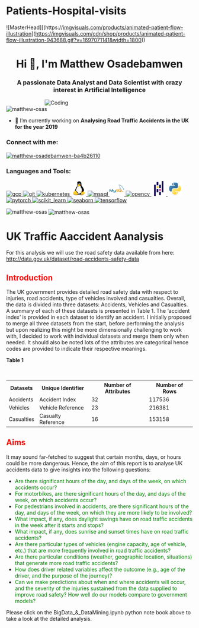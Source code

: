 # Patients-Hospital-visits
![MasterHead][(https://[imgvisuals.com/products/animated-patient-flow-illustration](https://imgvisuals.com/cdn/shop/products/animated-patient-flow-illustration-943688.gif?v=1697071141&width=1800)](https://imgvisuals.com/cdn/shop/products/animated-patient-flow-illustration-943688.gif?v=1697071141&width=1800))
<h1 align="center">Hi 👋, I'm Matthew Osadebamwen</h1>
<h3 align="center">A passionate Data Analyst and Data Scientist with crazy interest in Artificial Intelligence</h3> 
<img align="right" alt="Coding" width="400" src="https://cdn.dribbble.com/users/207059/screenshots/16573416/media/4f24405796465a71b2691f94f5e5d1f8.gif"

<p align="left"> <img src="https://komarev.com/ghpvc/?username=matthew-osas&label=Profile%20views&color=0e75b6&style=flat" alt="matthew-osas" /> </p>

- 🔭 I’m currently working on **Analysing Road Traffic Accidents in the UK for the year 2019**

<h3 align="left">Connect with me:</h3>
<p align="left">
<a href="https://linkedin.com/in/matthew-osadebamwen-ba4b26110" target="blank"><img align="center" src="https://raw.githubusercontent.com/rahuldkjain/github-profile-readme-generator/master/src/images/icons/Social/linked-in-alt.svg" alt="matthew-osadebamwen-ba4b26110" height="30" width="40" /></a>
</p>

<h3 align="left">Languages and Tools:</h3>
<p align="left"> <a href="https://cloud.google.com" target="_blank" rel="noreferrer"> <img src="https://www.vectorlogo.zone/logos/google_cloud/google_cloud-icon.svg" alt="gcp" width="40" height="40"/> </a> <a href="https://git-scm.com/" target="_blank" rel="noreferrer"> <img src="https://www.vectorlogo.zone/logos/git-scm/git-scm-icon.svg" alt="git" width="40" height="40"/> </a> <a href="https://kubernetes.io" target="_blank" rel="noreferrer"> <img src="https://www.vectorlogo.zone/logos/kubernetes/kubernetes-icon.svg" alt="kubernetes" width="40" height="40"/> </a> <a href="https://www.linux.org/" target="_blank" rel="noreferrer"> <img src="https://raw.githubusercontent.com/devicons/devicon/master/icons/linux/linux-original.svg" alt="linux" width="40" height="40"/> </a> <a href="https://www.microsoft.com/en-us/sql-server" target="_blank" rel="noreferrer"> <img src="https://www.svgrepo.com/show/303229/microsoft-sql-server-logo.svg" alt="mssql" width="40" height="40"/> </a> <a href="https://www.mysql.com/" target="_blank" rel="noreferrer"> <img src="https://raw.githubusercontent.com/devicons/devicon/master/icons/mysql/mysql-original-wordmark.svg" alt="mysql" width="40" height="40"/> </a> <a href="https://opencv.org/" target="_blank" rel="noreferrer"> <img src="https://www.vectorlogo.zone/logos/opencv/opencv-icon.svg" alt="opencv" width="40" height="40"/> </a> <a href="https://pandas.pydata.org/" target="_blank" rel="noreferrer"> <img src="https://raw.githubusercontent.com/devicons/devicon/2ae2a900d2f041da66e950e4d48052658d850630/icons/pandas/pandas-original.svg" alt="pandas" width="40" height="40"/> </a> <a href="https://www.python.org" target="_blank" rel="noreferrer"> <img src="https://raw.githubusercontent.com/devicons/devicon/master/icons/python/python-original.svg" alt="python" width="40" height="40"/> </a> <a href="https://pytorch.org/" target="_blank" rel="noreferrer"> <img src="https://www.vectorlogo.zone/logos/pytorch/pytorch-icon.svg" alt="pytorch" width="40" height="40"/> </a> <a href="https://scikit-learn.org/" target="_blank" rel="noreferrer"> <img src="https://upload.wikimedia.org/wikipedia/commons/0/05/Scikit_learn_logo_small.svg" alt="scikit_learn" width="40" height="40"/> </a> <a href="https://seaborn.pydata.org/" target="_blank" rel="noreferrer"> <img src="https://seaborn.pydata.org/_images/logo-mark-lightbg.svg" alt="seaborn" width="40" height="40"/> </a> <a href="https://www.tensorflow.org" target="_blank" rel="noreferrer"> <img src="https://www.vectorlogo.zone/logos/tensorflow/tensorflow-icon.svg" alt="tensorflow" width="40" height="40"/> </a> </p>

<p><img align="left" src="https://github-readme-stats.vercel.app/api/top-langs?username=matthew-osas&show_icons=true&locale=en&layout=compact" alt="matthew-osas" /></p>

<p>&nbsp;<img align="center" src="https://github-readme-stats.vercel.app/api?username=matthew-osas&show_icons=true&locale=en" alt="matthew-osas" /></p>


# UK Traffic Aaccident Aanalysis
For this analysis we will use the road safety data available from here: http://data.gov.uk/dataset/road-accidents-safety-data

## <font color = red>**Introduction**</font>
The UK government provides detailed road safety data with respect to injuries, road accidents, type of vehicles involved and casualties. Overall, the data is divided into three datasets: Accidents, Vehicles and Casualties. A summary of each of these datasets is presented in Table 1. The ‘accident index’ is provided in each dataset to identify an accident. I initially proposed to merge all three datasets from the start, before performing the analysis but upon realizing this might be more dimensionally challenging to work with, I decided to work with individual datasets and merge them only when needed. It should also be noted lots of the attributes are categorical hence codes are provided to indicate their respective meanings.

**Table 1**
<table>
  <tr>
    <th>Datasets</th>
    <th>Unique Identifier</th>
    <th>Number of Attributes</th>
    <th>Number of Rows</th>
  </tr>
  <tr>
    <td>Accidents</td>
    <td>Accident Index</td>
    <td>32</td>
    <td>117536</td>
  </tr>
  <tr>
    <td>Vehicles</td>
    <td>Vehicle Reference</td>
    <td>23</td>
    <td>216381</td>
  </tr>
    <tr>
    <td>Casualties</td>
    <td>Casualty Reference</td>
    <td>16</td>
    <td>153158</td>
  </tr>
</table>

## <font color = red>**Aims**</font>

It may sound far-fetched to suggest that certain months, days, or hours could be more dangerous. Hence, the aim of this report is to analyse UK accidents data to give insights into the following questions: 
 
* <font color = green>Are there significant hours of the day, and days of the week, on which accidents occur?</font> <br>
* <font color = green>For motorbikes, are there significant hours of the day, and days of the week, on which 
accidents occur? </font><br>
* <font color = green>For pedestrians involved in accidents, are there significant hours of the day, and days of the 
week, on which they are more likely to be involved?</font> <br>
* <font color = green>What impact, if any, does daylight savings have on road traffic accidents in the week after it 
starts and stops? </font><br>
* <font color = green>What impact, if any, does sunrise and sunset times have on road traffic accidents?</font><br>
* <font color = green>Are there particular types of vehicles (engine capacity, age of vehicle, etc.) that are more 
frequently involved in road traffic accidents? </font><br>
* <font color = green>Are there particular conditions (weather, geographic location, situations) that generate more 
road traffic accidents? </font><br>
* <font color = green>How does driver related variables affect the outcome (e.g., age of the driver, and the purpose 
of the journey)? </font><br>
* <font color = green>Can we make predictions about when and where accidents will occur, and the severity of the 
injuries sustained from the data supplied to improve road safety? How well do our models 
compare to government models? </font><br>

Please click on the BigData_&_DataMining.ipynb python note book above to take a look at the detailed analysis.
